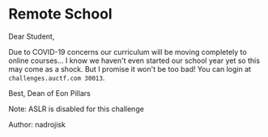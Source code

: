 # Remote School

Dear Student,

Due to COVID-19 concerns our curriculum will be moving completely to online courses... I know we haven't even started our school year yet so this may come as a shock. But I promise it won't be too bad! You can login at `challenges.auctf.com 30013`.

Best, Dean of Eon Pillars

Note: ASLR is disabled for this challenge

Author: nadrojisk
